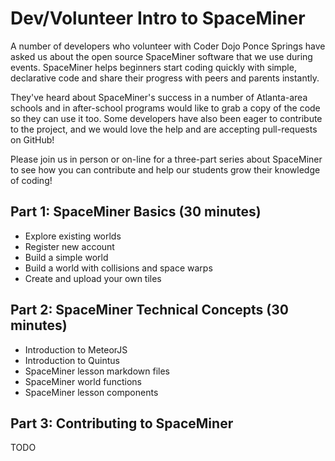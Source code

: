 # Dev/Volunteer Intro to SpaceMiner

A number of developers who volunteer with Coder Dojo Ponce Springs have asked us about the open source SpaceMiner software that we use during events. SpaceMiner helps beginners start coding quickly with simple, declarative code and share their progress with peers and parents instantly.

They've heard about SpaceMiner's success in a number of Atlanta-area schools and in after-school programs would like to grab a copy of the code so they can use it too. Some developers have also been eager to contribute to the project, and we would love the help and are accepting pull-requests on GitHub!

Please join us in person or on-line for a three-part series about SpaceMiner to see how you can contribute and help our students grow their knowledge of coding!

## Part 1: SpaceMiner Basics (30 minutes)
* Explore existing worlds
* Register new account
* Build a simple world
* Build a world with collisions and space warps
* Create and upload your own tiles

## Part 2: SpaceMiner Technical Concepts (30 minutes)
* Introduction to MeteorJS
* Introduction to Quintus
* SpaceMiner lesson markdown files
* SpaceMiner world functions
* SpaceMiner lesson components

## Part 3: Contributing to SpaceMiner

TODO
